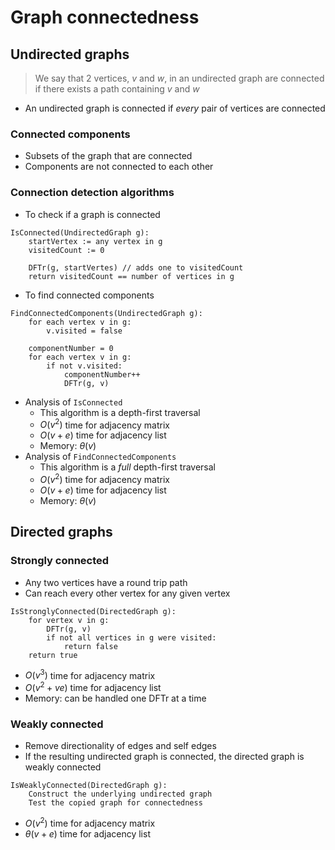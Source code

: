 # Graph connectedness

## Undirected graphs

> We say that 2 vertices, $v$ and $w$, in an undirected graph are connected if there exists a path containing $v$ and $w$

- An undirected graph is connected if *every* pair of vertices are connected

### Connected components

- Subsets of the graph that are connected
- Components are not connected to each other

### Connection detection algorithms

- To check if a graph is connected

```
IsConnected(UndirectedGraph g):
	startVertex := any vertex in g
	visitedCount := 0

	DFTr(g, startVertes) // adds one to visitedCount
	return visitedCount == number of vertices in g
```

- To find connected components

```
FindConnectedComponents(UndirectedGraph g):
	for each vertex v in g:
		v.visited = false

	componentNumber = 0
	for each vertex v in g:
		if not v.visited:
			componentNumber++
			DFTr(g, v)
```

- Analysis of `IsConnected`
	- This algorithm is a depth-first traversal
	- $O(v^{2})$ time for adjacency matrix
	- $O(v + e)$ time for adjacency list
	- Memory: $\theta(v)$
- Analysis of `FindConnectedComponents`
	- This algorithm is a *full* depth-first traversal
	- $O(v^{2})$ time for adjacency matrix
	- $O(v + e)$ time for adjacency list
	- Memory: $\theta(v)$

## Directed graphs

### Strongly connected

- Any two vertices have a round trip path
- Can reach every other vertex for any given vertex

```
IsStronglyConnected(DirectedGraph g):
	for vertex v in g:
		DFTr(g, v)
		if not all vertices in g were visited:
			return false
	return true
```

- $O(v^{3})$ time for adjacency matrix
- $O(v^{2} + ve)$ time for adjacency list
- Memory: can be handled one DFTr at a time

### Weakly connected

- Remove directionality of edges and self edges
- If the resulting undirected graph is connected, the directed graph is weakly connected

```
IsWeaklyConnected(DirectedGraph g):
	Construct the underlying undirected graph
	Test the copied graph for connectedness
```

- $O(v^{2})$ time for adjacency matrix
- $\theta(v + e)$ time for adjacency list
